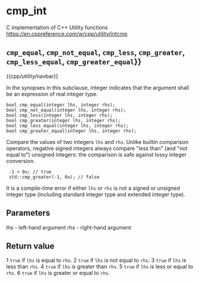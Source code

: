 # cmp_int
C implementation of C++ Utility functions https://en.cppreference.com/w/cpp/utility/intcmp

## `cmp_equal`, `cmp_not_equal`, `cmp_less`, `cmp_greater`, `cmp_less_equal`, `cmp_greater_equal`}}
{{cpp/utility/navbar}}

In the synopses in this subclause, integer indicates that the argument shall be an expression of real integer type.

```
bool cmp_equal(integer lhs, integer rhs);
bool cmp_not_equal(integer lhs, integer rhs);
bool cmp_less(integer lhs, integer rhs);
bool cmp_greater(integer lhs, integer rhs);
bool cmp_less_equal(integer lhs, integer rhs);
bool cmp_greater_equal(integer lhs, integer rhs);
```

Compare the values of two integers `lhs` and `rhs`. Unlike builtin comparison operators, negative signed integers always compare "less than" (and "not equal to") unsigned integers: the comparison is safe against lossy integer conversion.

```
 -1 > 0u; // true
 std::cmp_greater(-1, 0u); // false
 ```
 
It is a compile-time error if either `lhs` or `rhs` is not a signed or unsigned integer type (including standard integer type and extended integer type).

## Parameters
lhs - left-hand argument
rhs - right-hand argument

## Return value
1 `true` if `lhs` is equal to `rhs`.
2 `true` if `lhs` is not equal to `rhs`.
3 `true` if `lhs` is less than `rhs`.
4 `true` if `lhs` is greater than `rhs`.
5 `true` if `lhs` is less or equal to `rhs`.
6 `true` if `lhs` is greater or equal to `rhs`.
